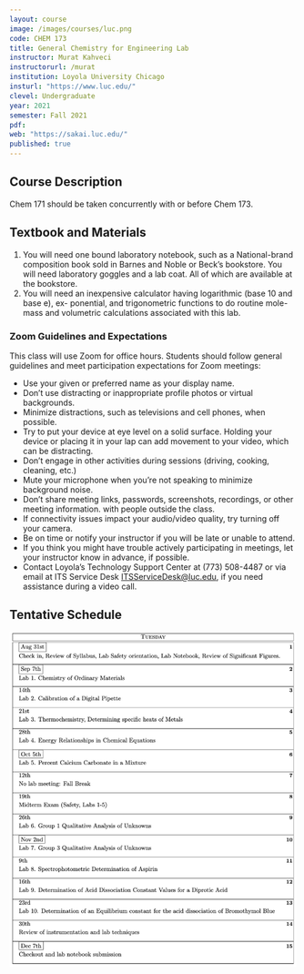 ```yaml
---
layout: course
image: /images/courses/luc.png
code: CHEM 173
title: General Chemistry for Engineering Lab
instructor: Murat Kahveci
instructorurl: /murat
institution: Loyola University Chicago
insturl: "https://www.luc.edu/"
clevel: Undergraduate
year: 2021
semester: Fall 2021
pdf:
web: "https://sakai.luc.edu/"
published: true
---
```


## Course Description

Chem 171 should be taken concurrently with or before Chem 173.

## Textbook and Materials

1. You will need one bound laboratory notebook, such as a National-brand composition book sold in Barnes and Noble or Beck’s bookstore. You will need laboratory goggles and a lab coat. All of which are available at the bookstore.
2. You will need an inexpensive calculator having logarithmic (base 10 and base e), ex- ponential, and trigonometric functions to do routine mole-mass and volumetric calculations associated with this lab.

### Zoom Guidelines and Expectations

This class will use Zoom for office hours. Students should follow general guidelines and meet participation expectations for Zoom meetings:

* Use your given or preferred name as your display name.
* Don’t use distracting or inappropriate profile photos or virtual backgrounds.
* Minimize distractions, such as televisions and cell phones, when possible.
* Try to put your device at eye level on a solid surface. Holding your device or placing it in your lap can
add movement to your video, which can be distracting.
* Don’t engage in other activities during sessions (driving, cooking, cleaning, etc.)
* Mute your microphone when you’re not speaking to minimize background noise.
* Don’t share meeting links, passwords, screenshots, recordings, or other meeting information. with
people outside the class.
* If connectivity issues impact your audio/video quality, try turning off your camera.
* Be on time or notify your instructor if you will be late or unable to attend.
* If you think you might have trouble actively participating in meetings, let your instructor know in
advance, if possible.
* Contact Loyola’s Technology Support Center at (773) 508-4487 or via email at ITS Service Desk
[ITSServiceDesk@luc.edu](mailto:ITSServiceDesk@luc.edu), if you need assistance during a video call.

## Tentative Schedule 

![](/images/courses/fwd-1.png)